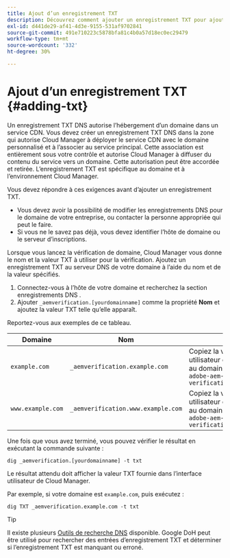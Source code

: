 ```yaml
---
title: Ajout d’un enregistrement TXT
description: Découvrez comment ajouter un enregistrement TXT pour ajouter un nom de domaine personnalisé dans Cloud Manager.
exl-id: d441de29-af41-4d3e-9155-531af9702841
source-git-commit: 491e710223c5878bfa81c4b0a57d18ec0ec29479
workflow-type: tm+mt
source-wordcount: '332'
ht-degree: 30%

---
```


# Ajout d’un enregistrement TXT {#adding-txt}

Un enregistrement TXT DNS autorise l’hébergement d’un domaine dans un service CDN. Vous devez créer un enregistrement TXT DNS dans la zone qui autorise Cloud Manager à déployer le service CDN avec le domaine personnalisé et à l’associer au service principal. Cette association est entièrement sous votre contrôle et autorise Cloud Manager à diffuser du contenu du service vers un domaine. Cette autorisation peut être accordée et retirée. L’enregistrement TXT est spécifique au domaine et à l’environnement Cloud Manager.

Vous devez répondre à ces exigences avant d’ajouter un enregistrement TXT.

* Vous devez avoir la possibilité de modifier les enregistrements DNS pour le domaine de votre entreprise, ou contacter la personne appropriée qui peut le faire.
* Si vous ne le savez pas déjà, vous devez identifier l’hôte de domaine ou le serveur d’inscriptions.

Lorsque vous lancez la vérification de domaine, Cloud Manager vous donne le nom et la valeur TXT à utiliser pour la vérification. Ajoutez un enregistrement TXT au serveur DNS de votre domaine à l’aide du nom et de la valeur spécifiés.

1. Connectez-vous à l’hôte de votre domaine et recherchez la section enregistrements DNS .
1. Ajouter `_aemverification.[yourdomainname]` comme la propriété **Nom** et ajoutez la valeur TXT telle qu’elle apparaît.

Reportez-vous aux exemples de ce tableau.

| Domaine | Nom | Valeur TXT |
|--- |--- |---|
| `example.com` | `_aemverification.example.com` | Copiez la valeur entière affichée dans l’interface utilisateur de Cloud Manager. Cela est spécifique au domaine et à l’environnement. Par exemple:<br>`adobe-aem-verification=example.com/[program]/[env]/..*` |
| `www.example.com` | `_aemverification.www.example.com` | Copiez la valeur entière affichée dans l’interface utilisateur de Cloud Manager. Cela est spécifique au domaine et à l’environnement. Par exemple:<br>`adobe-aem-verification=www.example.com/[program]/[env]/..*` |

Une fois que vous avez terminé, vous pouvez vérifier le résultat en exécutant la commande suivante :

```shell
dig _aemverification.[yourdomainname] -t txt
```

Le résultat attendu doit afficher la valeur TXT fournie dans l’interface utilisateur de Cloud Manager.

Par exemple, si votre domaine est `example.com`, puis exécutez :

```shell
dig TXT _aemverification.example.com -t txt
```

>[!TIP]
>
>Il existe plusieurs [Outils de recherche DNS](https://www.ultratools.com/tools/dnsLookup) disponible. Google DoH peut être utilisé pour rechercher des entrées d’enregistrement TXT et déterminer si l’enregistrement TXT est manquant ou erroné.
